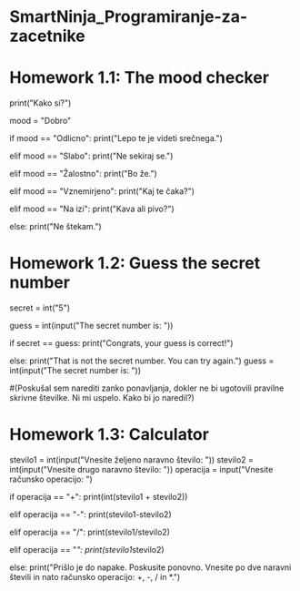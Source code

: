 # SmartNinja_Programiranje-za-zacetnike

# Homework 1.1: The mood checker

print("Kako si?")

mood = "Dobro"

if mood == "Odlicno":
    print("Lepo te je videti srečnega.")

elif mood == "Slabo":
    print("Ne sekiraj se.")

elif mood == "Žalostno":
    print("Bo že.")

elif mood == "Vznemirjeno":
    print("Kaj te čaka?")

elif mood == "Na izi":
    print("Kava ali pivo?")

else:
    print("Ne štekam.")


# Homework 1.2: Guess the secret number

secret = int("5")

guess = int(input("The secret number is: "))

if secret == guess:
    print("Congrats, your guess is correct!")

else:
    print("That is not the secret number. You can try again.")
    guess = int(input("The secret number is: "))

#(Poskušal sem narediti zanko ponavljanja, dokler ne bi ugotovili pravilne skrivne številke. Ni mi uspelo. Kako bi jo naredil?)


# Homework 1.3: Calculator

stevilo1 = int(input("Vnesite željeno naravno število: "))
stevilo2 = int(input("Vnesite drugo naravno število: "))
operacija = input("Vnesite računsko operacijo: ")

if operacija == "+":
    print(int(stevilo1 + stevilo2))

elif operacija == "-":
    print(stevilo1-stevilo2)

elif operacija == "/":
    print(stevilo1/stevilo2)

elif operacija == "*":
    print(stevilo1*stevilo2)

else:
    print("Prišlo je do napake. Poskusite ponovno. Vnesite po dve naravni števili in nato računsko operacijo: +, -, / in *.")


